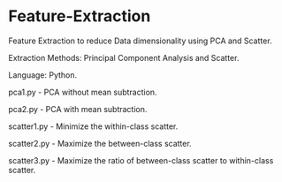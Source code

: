 # Feature-Extraction
Feature Extraction to reduce Data dimensionality using PCA and Scatter.

Extraction Methods: Principal Component Analysis and Scatter.

Language: Python.

pca1.py - PCA without mean subtraction.

pca2.py - PCA with mean subtraction.

scatter1.py - Minimize the within-class scatter.

scatter2.py - Maximize the between-class scatter.

scatter3.py - Maximize the ratio of between-class scatter to within-class scatter.
